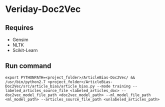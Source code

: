 # Veriday-Doc2Vec

## Requires
* Gensim
* NLTK
* Scikit-Learn

## Run command

```
export PYTHONPATH=<project_folder>/ArticleBias-Doc2Vec/ && /usr/bin/python2.7 <project_folder>/ArticleBias-Doc2Vec/src/article_bias/article_bias.py --mode training --labeled_articles_source_file <labeled_articles_doc> --doc2vec_model_file_path <doc2vec_model_path> --ml_model_file_path <ml_model_path> --articles_source_file_path <unlabeled_articles_path>
```
